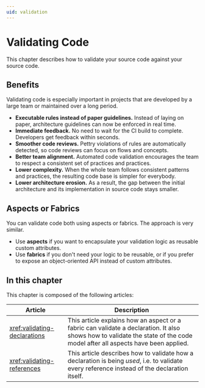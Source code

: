 ```yaml
---
uid: validation
---
```


# Validating Code

This chapter describes how to validate your source code against your source code. 

## Benefits

Validating code is especially important in projects that are developed by a large team or maintained over a long period.

* **Executable rules instead of paper guidelines.** Instead of laying on paper, architecture guidelines can now be enforced in real time.
* **Immediate feedback.** No need to wait for the CI build to complete. Developers get feedback within seconds.
* **Smoother code reviews.** Pettry violations of rules are automatically detected, so code reviews can focus on flows and concepts.
* **Better team alignment.** Automated code validation encourages the team to respect a consistent set of practices and practices.
* **Lower complexity.** When the whole team follows consistent patterns and practices, the resulting code base is simpler for everybody.
* **Lower architecture erosion.** As a result, the gap between the initial architecture and its implementation in source code stays smaller.

## Aspects or Fabrics

You can validate code both using aspects or fabrics. The approach is very similar.

* Use **aspects** if you want to encapsulate your validation logic as reusable custom attributes.
* Use **fabrics** if you don't need your logic to be reusable, or if you prefer to expose an object-oriented API instead of custom attributes.

## In this chapter
This chapter is composed of the following articles:

| Article | Description |
|--|--|
| <xref:validating-declarations> | This article explains how an aspect or a fabric can validate a declaration. It also shows how to validate the state of the code model after all aspects have been applied.
| <xref:validating-references> | This article describes how to validate how a declaration is being _used_, i.e. to validate every reference instead of the declaration itself.



